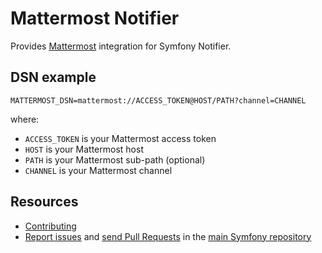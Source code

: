 Mattermost Notifier
===================

Provides [Mattermost](https://mattermost.com) integration for Symfony Notifier.

DSN example
-----------

```
MATTERMOST_DSN=mattermost://ACCESS_TOKEN@HOST/PATH?channel=CHANNEL
```

where:
 - `ACCESS_TOKEN` is your Mattermost access token
 - `HOST` is your Mattermost host
 - `PATH` is your Mattermost sub-path (optional)
 - `CHANNEL` is your Mattermost channel

Resources
---------

 * [Contributing](https://symfony.com/doc/current/contributing/index.html)
 * [Report issues](https://github.com/symfony/symfony/issues) and
   [send Pull Requests](https://github.com/symfony/symfony/pulls)
   in the [main Symfony repository](https://github.com/symfony/symfony)
